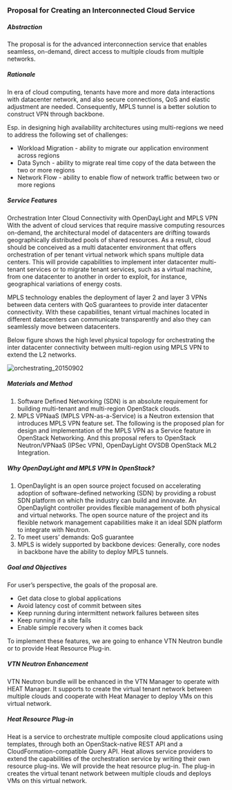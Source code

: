 ### Proposal for Creating an Interconnected Cloud Service

##### Abstraction
The proposal is for the advanced interconnection service that enables seamless, on-demand, direct access to multiple clouds from multiple networks.

##### Rationale
In era of cloud computing, tenants have more and more data interactions with datacenter network, and also secure connections, QoS and elastic adjustment are needed. Consequently, MPLS tunnel is a better solution to construct VPN through backbone.

Esp. in designing high availability architectures using multi-regions we need to address the following set of challenges:

- Workload Migration - ability to migrate our application environment across regions
- Data Synch - ability to migrate real time copy of the data between the two or more regions
- Network Flow - ability to enable flow of network traffic between two or more regions

##### Service Features
Orchestration Inter Cloud Connectivity with OpenDayLight and MPLS VPN 
With the advent of cloud services that require massive computing resources on-demand, the architectural model of datacenters are drifting towards geographically distributed pools of shared resources. As a result, cloud should be conceived as a multi datacenter environment that offers orchestration of per tenant virtual network which spans multiple data centers. This will provide capabilities to implement inter datacenter multi-tenant services or to migrate tenant services, such as a virtual machine, from one datacenter to another in order to exploit, for instance, geographical variations of energy costs.

MPLS technology enables the deployment of layer 2 and layer 3 VPNs between data centers with QoS guarantees to provide inter datacenter connectivity. With these capabilities, tenant virtual machines located in different datacenters can communicate transparently and also they can seamlessly move between datacenters. 

Below figure shows the high level physical topology for orchestrating the inter datacenter connectivity between multi-region using MPLS VPN to extend the L2 networks.

![orchestrating_20150902](https://cloud.githubusercontent.com/assets/12180841/9653681/3585f38a-5260-11e5-9cf0-359d626c598c.png)


 

##### Materials and Method
1.	Software Defined Networking (SDN) is an absolute requirement for building multi-tenant and multi-region OpenStack clouds.
2.	MPLS VPNaaS (MPLS VPN-as-a-Service) is a Neutron extension that introduces MPLS VPN feature set.
The following is the proposed plan for design and implementation of the MPLS VPN as a Service feature in OpenStack Networking. And this proposal refers to OpenStack Neutron/VPNaaS (IPSec VPN), OpenDayLight OVSDB OpenStack ML2 Integration.

##### Why OpenDayLight and MPLS VPN In OpenStack?
1.	OpenDaylight is an open source project focused on accelerating adoption of software-defined networking (SDN) by providing a robust SDN platform on which the industry can build and innovate. An OpenDaylight controller provides flexible management of both physical and virtual networks. The open source nature of the project and its flexible network management capabilities make it an ideal SDN platform to integrate with Neutron. 
2.	To meet users’ demands: QoS guarantee
3.	MPLS is widely supported by backbone devices: Generally, core nodes in backbone have the ability to deploy MPLS tunnels.

##### Goal and Objectives
For user’s perspective, the goals of the proposal are.
- Get data close to global applications
- Avoid latency cost of commit between sites
- Keep running during intermittent network failures between sites
- Keep running if a site fails
- Enable simple recovery when it comes back

To implement these features, we are going to enhance VTN Neutron bundle or to provide Heat Resource Plug-in.

##### VTN Neutron Enhancement
VTN Neutron bundle will be enhanced in the VTN Manager to operate with HEAT Manager. It supports to create the virtual tenant network between multiple clouds and cooperate with Heat Manager to deploy VMs on this virtual network.

##### Heat Resource Plug-in
Heat is a service to orchestrate multiple composite cloud applications using templates, through both an OpenStack-native REST API and a CloudFormation-compatible Query API. Heat allows service providers to extend the capabilities of the orchestration service by writing their own resource plug-ins. We will provide the heat resource plug-in. The plug-in creates the virtual tenant network between multiple clouds and deploys VMs on this virtual network.
